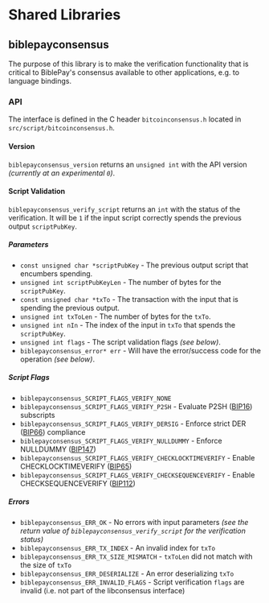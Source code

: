 Shared Libraries
================

## biblepayconsensus

The purpose of this library is to make the verification functionality that is critical to BiblePay's consensus available to other applications, e.g. to language bindings.

### API

The interface is defined in the C header `bitcoinconsensus.h` located in  `src/script/bitcoinconsensus.h`.

#### Version

`biblepayconsensus_version` returns an `unsigned int` with the API version *(currently at an experimental `0`)*.

#### Script Validation

`biblepayconsensus_verify_script` returns an `int` with the status of the verification. It will be `1` if the input script correctly spends the previous output `scriptPubKey`.

##### Parameters
- `const unsigned char *scriptPubKey` - The previous output script that encumbers spending.
- `unsigned int scriptPubKeyLen` - The number of bytes for the `scriptPubKey`.
- `const unsigned char *txTo` - The transaction with the input that is spending the previous output.
- `unsigned int txToLen` - The number of bytes for the `txTo`.
- `unsigned int nIn` - The index of the input in `txTo` that spends the `scriptPubKey`.
- `unsigned int flags` - The script validation flags *(see below)*.
- `biblepayconsensus_error* err` - Will have the error/success code for the operation *(see below)*.

##### Script Flags
- `biblepayconsensus_SCRIPT_FLAGS_VERIFY_NONE`
- `biblepayconsensus_SCRIPT_FLAGS_VERIFY_P2SH` - Evaluate P2SH ([BIP16](https://github.com/bitcoin/bips/blob/master/bip-0016.mediawiki)) subscripts
- `biblepayconsensus_SCRIPT_FLAGS_VERIFY_DERSIG` - Enforce strict DER ([BIP66](https://github.com/bitcoin/bips/blob/master/bip-0066.mediawiki)) compliance
- `biblepayconsensus_SCRIPT_FLAGS_VERIFY_NULLDUMMY` - Enforce NULLDUMMY ([BIP147](https://github.com/bitcoin/bips/blob/master/bip-0147.mediawiki))
- `biblepayconsensus_SCRIPT_FLAGS_VERIFY_CHECKLOCKTIMEVERIFY` - Enable CHECKLOCKTIMEVERIFY ([BIP65](https://github.com/bitcoin/bips/blob/master/bip-0065.mediawiki))
- `biblepayconsensus_SCRIPT_FLAGS_VERIFY_CHECKSEQUENCEVERIFY` - Enable CHECKSEQUENCEVERIFY ([BIP112](https://github.com/bitcoin/bips/blob/master/bip-0112.mediawiki))

##### Errors
- `biblepayconsensus_ERR_OK` - No errors with input parameters *(see the return value of `biblepayconsensus_verify_script` for the verification status)*
- `biblepayconsensus_ERR_TX_INDEX` - An invalid index for `txTo`
- `biblepayconsensus_ERR_TX_SIZE_MISMATCH` - `txToLen` did not match with the size of `txTo`
- `biblepayconsensus_ERR_DESERIALIZE` - An error deserializing `txTo`
- `biblepayconsensus_ERR_INVALID_FLAGS` - Script verification `flags` are invalid (i.e. not part of the libconsensus interface)

